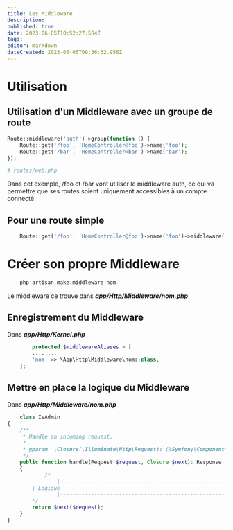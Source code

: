 ```yaml
---
title: Les Middleware
description: 
published: true
date: 2023-06-05T10:52:27.584Z
tags: 
editor: markdown
dateCreated: 2023-06-05T09:36:32.956Z
---
```


# Utilisation
## Utilisation d'un Middleware avec un groupe de route
```php
Route::middleware('auth')->group(function () {
    Route::get('/foo', 'HomeController@foo')->name('foo');
    Route::get('/bar', 'HomeController@bar')->name('bar');
});

# routes/web.php
```

Dans cet exemple, /foo et /bar vont utiliser le middleware auth, ce qui va permettre que ses routes soient uniquement accessibles à un compte connecté.

## Pour une route simple
```php
	Route::get('/foo', 'HomeController@foo')->name('foo')->middleware('auth');
```

# Créer son propre Middleware
```php
	php artisan make:middleware nom
```
Le middleware ce trouve dans ***app/Http/Middleware/nom.php***

## Enregistrement du Middleware
Dans ***app/Http/Kernel.php***
```php
	    protected $middlewareAliases = [
        ........
        'nom' => \App\Http\Middleware\nom::class,
    ];
```

## Mettre en place la logique du Middleware
Dans ***app/Http/Middleware/nom.php***
```php
	class IsAdmin
{
    /**
     * Handle an incoming request.
     *
     * @param  \Closure(\Illuminate\Http\Request): (\Symfony\Component\HttpFoundation\Response)  $next
     */
    public function handle(Request $request, Closure $next): Response
    {
    		/*
				|--------------------------------------------------------------------------				
        | Logique
				|--------------------------------------------------------------------------
        */
        return $next($request);
    }
}
```